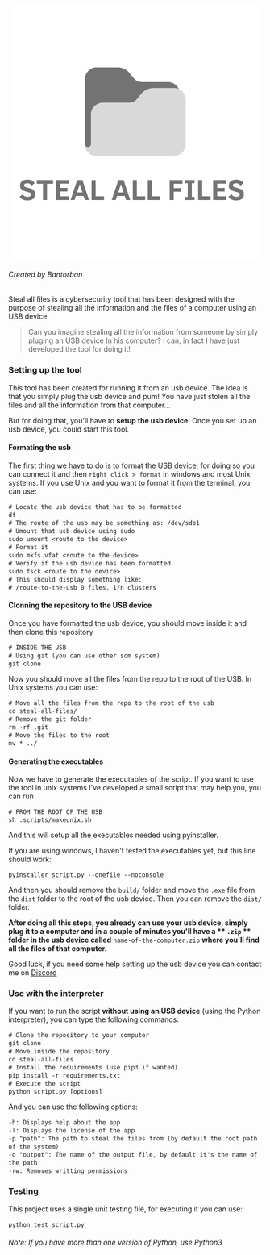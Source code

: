 <p align="center">
  <img src="img/logo.png" alt="Steal all files">
  <h6>Created by Bantorban</h6>
</p>

Steal all files is a cybersecurity tool that has been designed with the purpose of stealing all the information and the files of a computer using an USB device.

> Can you imagine stealing all the information from someone by simply pluging an USB device
> In his computer? I can, in fact I have just developed the tool for doing it!

### Setting up the tool
This tool has been created for running it from an usb device. The idea is that you simply plug the usb device and pum! You have just stolen all the files and all the information from that computer...

But for doing that, you'll have to **setup the usb device**. Once you set up an usb device, you could start this tool.
#### Formating the usb
The first thing we have to do is to format the USB device, for doing so you can connect it and then `right click > format` in windows and most Unix systems. If you use Unix and you want to format it from the terminal, you can use:
```shell
# Locate the usb device that has to be formatted
df
# The route of the usb may be something as: /dev/sdb1
# Umount that usb device using sudo
sudo umount <route to the device>
# Format it
sudo mkfs.vfat <route to the device>
# Verify if the usb device has been formatted
sudo fsck <route to the device>
# This should display something like:
# /route-to-the-usb 0 files, 1/n clusters
```
#### Clonning the repository to the USB device
Once you have formatted the usb device, you should move inside it and then clone this repository
```shell
# INSIDE THE USB
# Using git (you can use other scm system)
git clone 
```
Now you should move all the files from the repo to the root of the USB. In Unix systems you can use:
```
# Move all the files from the repo to the root of the usb
cd steal-all-files/
# Remove the git folder
rm -rf .git
# Move the files to the root
mv * ../
```
#### Generating the executables 
Now we have to generate the executables of the script. If you want to use the tool in unix systems I've developed a small script that may help you, you can run
```shell
# FROM THE ROOT OF THE USB
sh .scripts/makeunix.sh
```
And this will setup all the executables needed using pyinstaller.

If you are using windows, I haven't tested the executables yet, but this line should work:
```shell
pyinstaller script.py --onefile --noconsole
```
And then you should remove the `build/` folder and move the `.exe` file from the `dist` folder to the root of the usb device. Then you can remove the `dist/` folder.

**After doing all this steps, you already can use your usb device, simply plug it to a computer and in a couple of minutes you'll have a ** `.zip` ** folder in the usb device called** `name-of-the-computer.zip` **where you'll find all the files of that computer.**

Good luck, if you need some help setting up the usb device you can contact me on [Discord](Bantorban) 

### Use with the interpreter
If you want to run the script **without using an USB device** (using the Python interpreter), you can type the following commands:
```shell
# Clone the repository to your computer
git clone 
# Move inside the repository
cd steal-all-files
# Install the requirements (use pip3 if wanted)
pip install -r requirements.txt
# Execute the script
python script.py [options]
```
And you can use the following options:
```
-h: Displays help about the app
-l: Displays the license of the app
-p "path": The path to steal the files from (by default the root path of the system)
-o "output": The name of the output file, by default it's the name of the path
-rw: Removes writting permissions
```
### Testing
This project uses a single unit testing file, for executing it you can use:
```shell
python test_script.py
```
###### Note: If you have more than one version of Python, use Python3
